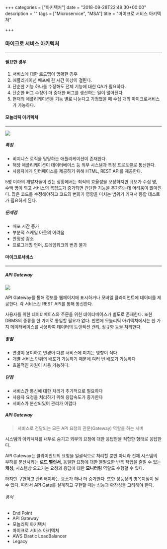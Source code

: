 +++
categories = ["아키텍처"]
date = "2018-09-28T22:49:30+00:00"
description = ""
tags = ["Microservice", "MSA"]
title = "마이크로 서비스 아키텍쳐"

+++
### 마이크로 서비스 아키텍처

***

#### 필요한 경우

1. 서비스에 대한 로드맵이 명확한 경우
2. 애플리케이션 배포에 한 시간 이상이 걸린다.
3. 단순한 기능 하나를 수정해도 전체 기능에 대한 QA가 필요하다.
4. 단순한 버그 수정이 더 중대한 버그를 생산하는 일이 많아진다.
5. 현재의 애플리케이션을 기능 별로 나눈다고 가정했을 때 수십 개의 마이크로서비스가 가능하다.

#### 모놀리틱 아키텍처

***

![](/uploads/1.png)

##### 특징

* 비지니스 로직을 담당하는 애플리케이션이 존재한다.
* 해당 애플리케이션이 데이터베이스 등 외부 시스템과 특정 프로토콜로 통신한다.
* 사용자에게 인터페이스를 제공하기 위해 HTML, REST API를 제공한다.

5명 이하의 개발자들이 있는 상황에서는 최적의 효율성을 보장하지만 규모가 수십 명, 수백 명이 되고 서비스의 복잡도가 증가되면 간단한 기능을 추가하는데 어려움이 많아진다. 많은 코드를 수정해야하고 코드의 변화가 영향을 미치는 범위가 커져서 통합 테스트가 필요하게 된다.

##### 문제점

* 배포 시간 증가
* 부분적 스케일 아웃의 어려움
* 안정성 감소
* 프로그래밍 언어, 프레임워크의 변경 불가

#### 마이크로서비스

***

##### API Gateway

![](/uploads/2.png)

API Gateway를 통해 정보를 웹페이지에 표시하거나 모바일 클라이언트에 데이터를 제공한다. 각 서비스간 REST API를 통해 통신한다.

사용자를 위한 데이터베이스와 주문을 위한 데이터베이스가 별도로 존재한다. 또한 DBMS의 종류를 한 가지로 통일할 필요가 없다. 반면에 모놀리틱 아키텍처에서는 한 가지 데이터베이스를 사용하여 데이터의 트랜잭션 관리, 정규화 등을 처리한다.

##### 장점

* 변경이 용이하고 변경이 다른 서비스에 미치는 영향이 적다
* 개별 서비스 단위의 배포가 가능하기 때문에 여러 번 배포가 가능하다
* 효율적인 자원이 사용 가능하다.

##### 단점

* 서비스간 통신에 대한 처리가 추가적으로 필요하다
* 사용자 요청을 처리하기 위해 응답속도가 증가한다
* 서비스가 분산되있어 관리가 어렵다

##### API Gateway

> 서비스로 전달되는 모든 API 요청의 관문(Gateway) 역할을 하는 서버

시스템의 아키텍처를 내부로 숨기고 외부의 요청에 대한 응답만을 적합한 형태로 응답한다.

API Gateway는 클라이언트의 요청을 일괄적으로 처리할 뿐만 아니라 전체 시스템의 부하를 분산시키는 **로드 밸런서**, 동일한 요청에 대한 불필요한 반복 작업을 줄일 수 있는 **캐싱**, 시스템상 오고가는 요청과 응답에 대한 **모니터링** 역할도 수행할 수 있다.

하지만 구현하고 관리해야하는 요소가 하나 더 증가한다. 또한 성능상의 병목지점이 될 수 있다. 따라서 API Gate를 설계하고 구현할 때는 성능과 확장성을 고려해야 한다.

###### 용어

* End Point
* API Gateway
* 모놀리틱 아키텍처
* 마이크로 서비스 아키텍처
* AWS Elastic LoadBalancer
* Legacy